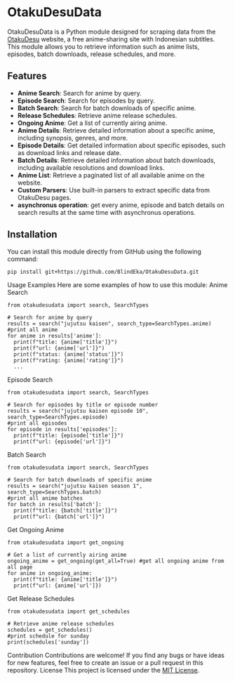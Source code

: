 # OtakuDesuData

OtakuDesuData is a Python module designed for scraping data from the [OtakuDesu](https://otakudesu.cloud) website, a free anime-sharing site with Indonesian subtitles. This module allows you to retrieve information such as anime lists, episodes, batch downloads, release schedules, and more.
## Features
- **Anime Search**: Search for anime by query.
- **Episode Search**: Search for episodes by query.
- **Batch Search**: Search for batch downloads of specific anime.
- **Release Schedules**: Retrieve anime release schedules.
- **Ongoing Anime**: Get a list of currently airing anime.
- **Anime Details**: Retrieve detailed information about a specific anime, including synopsis, genres, and more.
- **Episode Details**: Get detailed information about specific episodes, such as download links and release date.
- **Batch Details**: Retrieve detailed information about batch downloads, including available resolutions and download links.
- **Anime List**: Retrieve a paginated list of all available anime on the website.
- **Custom Parsers**: Use built-in parsers to extract specific data from OtakuDesu pages.
- **asynchronus operation**: get every anime, episode and batch details on search results at the same time with asynchronus operations.


## Installation
You can install this module directly from GitHub using the following command:
```bash
pip install git+https://github.com/BlindEka/OtakuDesuData.git
```
Usage Examples
Here are some examples of how to use this module:
Anime Search

```
from otakudesudata import search, SearchTypes

# Search for anime by query
results = search("jujutsu kaisen", search_type=SearchTypes.anime)
#print all anime
for anime in results['anime']:
  print(f"title: {anime['title']}")
  print(f"url: {anime['url']}")
  print(f"status: {anime['status']}")
  print(f"rating: {anime['rating']}")
  ...
```
Episode Search

```
from otakudesudata import search, SearchTypes

# Search for episodes by title or episode number
results = search("jujutsu kaisen episode 10", search_type=SearchTypes.episode)
#print all episodes
for episode in results['episodes']:
  print(f"title: {episode['title']}")
  print(f"url: {episode['url']}")
```
Batch Search

```
from otakudesudata import search, SearchTypes

# Search for batch downloads of specific anime
results = search("jujutsu kaisen season 1", search_type=SearchTypes.batch)
#print all anime batches
for batch in results['batch']:
  print(f"title: {batch['title']}")
  print(f"url: {batch['url']}")
```
Get Ongoing Anime

```
from otakudesudata import get_ongoing

# Get a list of currently airing anime
ongoing_anime = get_ongoing(get_all=True) #get all ongoing anime from all page
for anime in ongoing_anime:
  print(f"title: {anime['title']}")
  print(f"url: {anime['url']})
```
Get Release Schedules

```
from otakudesudata import get_schedules

# Retrieve anime release schedules
schedules = get_schedules()
#print schedule for sunday
print(schedules['sunday'])
```
Contribution
Contributions are welcome! If you find any bugs or have ideas for new features, feel free to create an issue or a pull request in this repository.
License
This project is licensed under the [MIT License](LICENSE).

